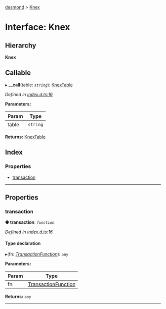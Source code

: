 [desmond](../README.md) > [Knex](../interfaces/knex.md)

# Interface: Knex

## Hierarchy

**Knex**

## Callable
▸ **__call**(table: *`string`*): [KnexTable](knextable.md)

*Defined in [index.d.ts:16](https://github.com/AckeeCZ/desmond/blob/6603eee/src/index.d.ts#L16)*

**Parameters:**

| Param | Type |
| ------ | ------ |
| table | `string` |

**Returns:** [KnexTable](knextable.md)

## Index

### Properties

* [transaction](knex.md#transaction)

---

## Properties

<a id="transaction"></a>

###  transaction

**● transaction**: *`function`*

*Defined in [index.d.ts:16](https://github.com/AckeeCZ/desmond/blob/6603eee/src/index.d.ts#L16)*

#### Type declaration
▸(fn: *[TransactionFunction](../#transactionfunction)*): `any`

**Parameters:**

| Param | Type |
| ------ | ------ |
| fn | [TransactionFunction](../#transactionfunction) |

**Returns:** `any`

___

